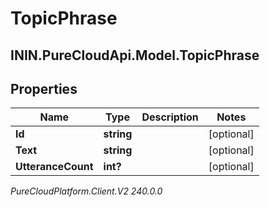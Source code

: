 # TopicPhrase

## ININ.PureCloudApi.Model.TopicPhrase

## Properties

|Name | Type | Description | Notes|
|------------ | ------------- | ------------- | -------------|
| **Id** | **string** |  | [optional] |
| **Text** | **string** |  | [optional] |
| **UtteranceCount** | **int?** |  | [optional] |



_PureCloudPlatform.Client.V2 240.0.0_
